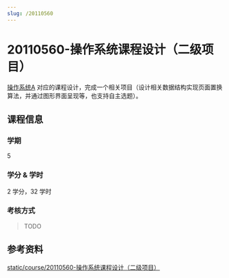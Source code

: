 ```yaml
---
slug: /20110560
---
```


# 20110560-操作系统课程设计（二级项目）

[操作系统A](../subject-compulsory/04110190-操作系统A.md) 对应的课程设计，完成一个相关项目（设计相关数据结构实现页面置换算法，并通过图形界面呈现等，也支持自主选题）。

## 课程信息

### 学期

5

### 学分 & 学时

2 学分，32 学时

### 考核方式

> TODO

## 参考资料

[static/course/20110560-操作系统课程设计（二级项目）](https://github.com/rurumuri/ysuse-2022/tree/master/static/course/20110560-%E6%93%8D%E4%BD%9C%E7%B3%BB%E7%BB%9F%E8%AF%BE%E7%A8%8B%E8%AE%BE%E8%AE%A1%EF%BC%88%E4%BA%8C%E7%BA%A7%E9%A1%B9%E7%9B%AE%EF%BC%89)